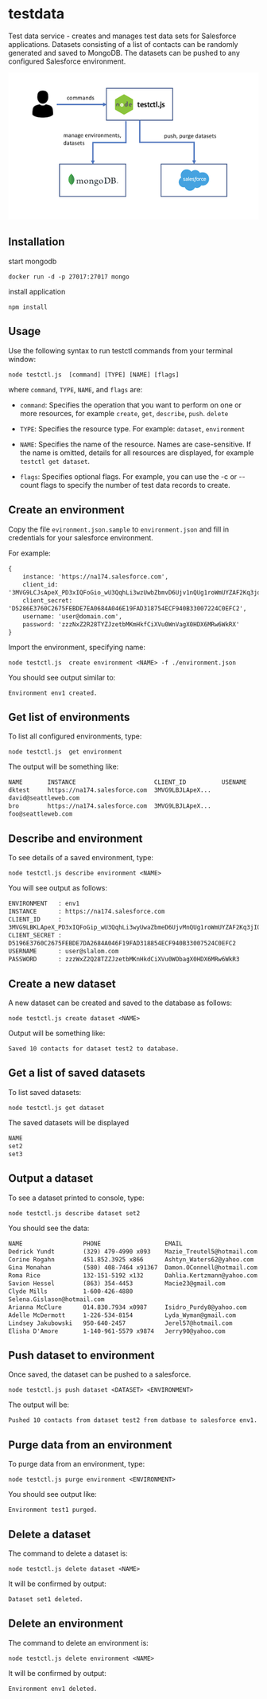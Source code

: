 # testdata
Test data service - creates and manages test data sets for Salesforce applications.
Datasets consisting of a list of contacts can be randomly generated and saved to MongoDB.  The datasets can
be pushed to any configured Salesforce environment.

![](testctl.png)


## Installation

start mongodb

```
docker run -d -p 27017:27017 mongo
```

install application

```
npm install
```

## Usage

Use the following syntax to run testctl commands from your terminal window:

```
node testctl.js  [command] [TYPE] [NAME] [flags]
```

where `command`, `TYPE`, `NAME`, and `flags` are:

* `command`: Specifies the operation that you want to perform on one or more resources, 
for example `create`, `get`, `describe`, `push`. `delete`

* `TYPE`:   Specifies the resource type. For example: `dataset`, `environment`

* `NAME`: Specifies the name of the resource. Names are case-sensitive. 
If the name is omitted, details for all resources are displayed, for example `testctl get dataset`.

* `flags`: Specifies optional flags. For example, you can use the -c or --count flags to specify the number of 
test data records to create.


## Create an environment

Copy the file `evironment.json.sample` to `environment.json` and fill in credentials for your salesforce environment.

For example:

```
{
    instance: 'https://na174.salesforce.com',
    client_id: '3MVG9LCJsApeX_PD3xIQFoGio_wU3QqhLi3wzUwbZbmvD6Ujv1nQUg1roWmUYZAF2Kq3joOi6IhxJSCmm5ydg',
    client_secret: 'D5286E3760C2675FEBDE7EA0684A046E19FAD318754ECF940B33007224C0EFC2',
    username: 'user@domain.com',
    password: 'zzzNxZ2R28TYZJzetbMKmHkfCiXVu0WnVagX0HDX6MRw6WkRX'
}
```

Import the environment, specifying name:

```
node testctl.js  create environment <NAME> -f ./environment.json
```

You should see output similar to:

```
Environment env1 created.
```

## Get list of environments

To list all configured environments, type:

```
node testctl.js  get environment
```

The output will be something like:

```
NAME       INSTANCE                      CLIENT_ID          USENAME
dktest     https://na174.salesforce.com  3MVG9LBJLApeX...   david@seattleweb.com
bro        https://na174.salesforce.com  3MVG9LBJLApeX...   foo@seattleweb.com
```

## Describe and environment

To see details of a saved environment, type:

```
node testctl.js describe environment <NAME>
```

You will see output as follows:

```
ENVIRONMENT   : env1
INSTANCE      : https://na174.salesforce.com
CLIENT_ID     : 3MVG9LBKLApeX_PD3xIQFoGip_wU3QqhLi3wyUwaZbmeD6UjvMnQUg1roWmUYZAF2Kq3jIO36IhxJSCmm5ydg
CLIENT_SECRET : D5196E3760C2675FEBDE7DA2684A046F19FAD318854ECF940B33007524C0EFC2
USERNAME      : user@slalom.com
PASSWORD      : zzzWxZ2Q28TZZJzetbMKnHkdCiXVu0WObagX0HDX6MRw6WkR3
```

## Create a new dataset

A new dataset can be created and saved to the database as follows:

```
node testctl.js create dataset <NAME>
```

Output will be something like:

```
Saved 10 contacts for dataset test2 to database.
```

## Get a list of saved datasets

To list saved datasets:

```
node testctl.js get dataset
```

The saved datasets will be displayed

```
NAME
set2
set3
```

## Output a dataset

To see a dataset printed to console, type:

```
node testctl.js describe dataset set2
```

You should see the data:

```
NAME                 PHONE                  EMAIL
Dedrick Yundt        (329) 479-4990 x093    Mazie_Treutel5@hotmail.com
Corine Rogahn        451.852.3925 x866      Ashtyn_Waters62@yahoo.com
Gina Monahan         (580) 408-7464 x91367  Damon.OConnell@hotmail.com
Roma Rice            132-151-5192 x132      Dahlia.Kertzmann@yahoo.com
Savion Hessel        (863) 354-4453         Macie23@gmail.com
Clyde Mills          1-600-426-4880         Selena.Gislason@hotmail.com
Arianna McClure      014.830.7934 x0987     Isidro_Purdy8@yahoo.com
Adelle McDermott     1-226-534-8154         Lyda_Wyman@gmail.com
Lindsey Jakubowski   950-640-2457           Jerel57@hotmail.com
Elisha D'Amore       1-140-961-5579 x9874   Jerry90@yahoo.com
```

## Push dataset to environment

Once saved, the dataset can be pushed to a salesforce.  

```
node testctl.js push dataset <DATASET> <ENVIRONMENT>
```

The output will be:

```
Pushed 10 contacts from dataset test2 from datbase to salesforce env1.
```

## Purge data from an environment

To purge data from an environment, type:

```
node testctl.js purge environment <ENVIRONMENT>
```

You should see output like:

```
Environment test1 purged.
```

## Delete a dataset

The command to delete a dataset is:

```
node testctl.js delete dataset <NAME>
```

It will be confirmed by output:

```
Dataset set1 deleted.
```

## Delete an environment

The command to delete an environment is:

```
node testctl.js delete environment <NAME>
```

It will be confirmed by output:

```
Environment env1 deleted.
```
